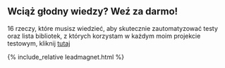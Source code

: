 ## Wciąż głodny wiedzy? Weź za darmo!

16 rzeczy, które musisz wiedzieć, aby skutecznie zautomatyzować testy oraz lista bibliotek, z których korzystam w każdym moim projekcie testowym, kliknij [tutaj](https://kurstestowania.pl)

{% include_relative leadmagnet.html %}